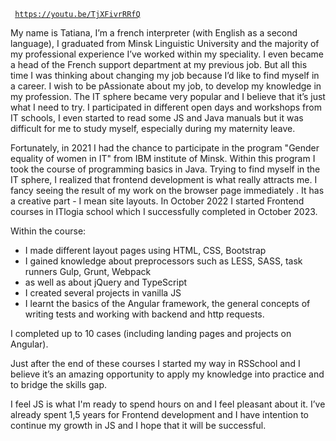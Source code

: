 <code> https://youtu.be/TjXFivrRRfQ </code>

My name is Tatiana, I’m a french interpreter (with English as a second language), I graduated from Minsk Linguistic University and the majority of my professional experience I’ve worked within my speciality. I even became a head of the French support department at my previous job. But all this time I was thinking about changing my job because I’d like to find myself in a career. I wish to be pAssionate about my job, to develop my knowledge in my profession.
The IT sphere became very popular and I believe that it’s just what I need to try. I participated in different open days and workshops from IT schools, I even started to read some JS and Java manuals but it was difficult for me to study myself, especially during my maternity leave.

Fortunately, in 2021 I had the chance to participate in the program "Gender equality of women in IT" from IBM institute of Minsk. Within this program I took the course of programming basics in Java. Trying to find myself in the IT sphere, I realized that frontend development is what really attracts me. I fancy seeing the result of my work on the browser page immediately . It has a creative part - I mean site layouts. In October 2022 I started Frontend courses in ITlogia school which I successfully completed in October 2023.

Within the course:

- I made different layout pages using HTML, CSS, Bootstrap
- I gained knowledge about preprocessors such as LESS, SASS, task runners Gulp, Grunt, Webpack
- as well as about jQuery and TypeScript
- I created several projects in vanilla JS
- I learnt the basics of the Angular framework, the general concepts of writing tests and working with backend and http requests.

I completed up to 10 cases (including landing pages and projects on Angular).

Just after the end of these courses I started my way in RSSchool and I believe it’s an amazing opportunity to apply my knowledge into practice and to bridge the skills gap.

I feel JS is what I'm ready to spend hours on and I feel pleasant about it. I’ve already spent 1,5 years for Frontend development and I have intention to continue my growth in JS and I hope that it will be successful.

